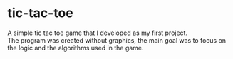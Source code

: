 # tic-tac-toe

A simple tic tac toe game that I developed as my first project. <br>
The program was created without graphics, the main goal was to focus on the logic and the algorithms used in the game.

